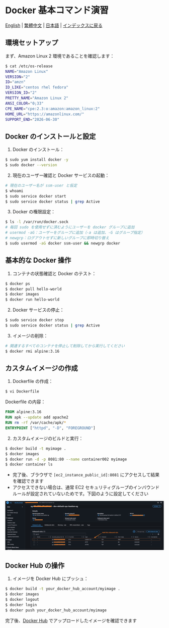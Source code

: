 # Docker 基本コマンド演習

[English](../en/03_basic_docker_cmds.md) | [繁體中文](../zh-tw/03_basic_docker_cmds.md) | [日本語](../ja/03_basic_docker_cmds.md) | [インデックスに戻る](../README.md)

## 環境セットアップ
まず、Amazon Linux 2 環境であることを確認します：
```bash
$ cat /etc/os-release
NAME="Amazon Linux"
VERSION="2"
ID="amzn"
ID_LIKE="centos rhel fedora"
VERSION_ID="2"
PRETTY_NAME="Amazon Linux 2"
ANSI_COLOR="0;33"
CPE_NAME="cpe:2.3:o:amazon:amazon_linux:2"
HOME_URL="https://amazonlinux.com/"
SUPPORT_END="2026-06-30"
```

## Docker のインストールと設定
1. Docker のインストール：
```bash
$ sudo yum install docker -y
$ sudo docker --version
```

2. 現在のユーザー確認と Docker サービスの起動：
```bash
# 現在のユーザー名が ssm-user と仮定
$ whoami
$ sudo service docker start
$ sudo service docker status | grep Active
```

3. Docker の権限設定：
```bash
$ ls -l /var/run/docker.sock
# 毎回 sudo を使用せずに済むようにユーザーを docker グループに追加
# usermod -aG：ユーザーをグループに追加（-a は追加、-G はグループ指定）
# newgrp：ログアウトせずに新しいグループに即時切り替え
$ sudo usermod -aG docker ssm-user && newgrp docker
```

## 基本的な Docker 操作
1. コンテナの状態確認と Docker のテスト：
```bash
$ docker ps
$ docker pull hello-world
$ docker images
$ docker run hello-world
```

2. Docker サービスの停止：
```bash
$ sudo service docker stop
$ sudo service docker status | grep Active
```

3. イメージの削除：
```bash
# 関連するすべてのコンテナを停止して削除してから実行してください
$ docker rmi alpine:3.16 
```

## カスタムイメージの作成
1. Dockerfile の作成：
```bash
$ vi Dockerfile
```

Dockerfile の内容：
```dockerfile
FROM alpine:3.16
RUN apk --update add apache2
RUN rm -rf /var/cache/apk/*
ENTRYPOINT ["httpd", "-D", "FOREGROUND"]
```

2. カスタムイメージのビルドと実行：
```bash
$ docker build -t myimage .
$ docker images 
$ docker run -d -p 8081:80 --name container002 myimage 
$ docker container ls 
```
- 完了後、ブラウザで `[ec2_instance_public_id]:8081` にアクセスして結果を確認できます
- アクセスできない場合は、通常 EC2 セキュリティグループのインバウンドルールが設定されていないためです。下図のように設定してください
<img src="../images/03_sg_settings.jpg" width="600" />

## Docker Hub の操作
1. イメージを Docker Hub にプッシュ：
```bash
$ docker build -t your_docker_hub_account/myimage .
$ docker images
$ docker logout
$ docker login
$ docker push your_docker_hub_account/myimage
```

完了後、[Docker Hub](https://hub.docker.com/) でアップロードしたイメージを確認できます 